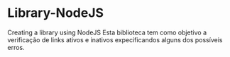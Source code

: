 # Library-NodeJS
Creating a library using NodeJS
Esta biblioteca tem como objetivo a verificação de links ativos e inativos expecificandos alguns dos possíveis erros.
